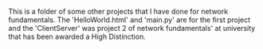 
This is a folder of some other projects that I have done for network fundamentals. 
The 'HelloWorld.html' and 'main.py' are for the first project and the 'ClientServer' was project 2 of network fundamentals' at university that has been awarded a High Distinction.
